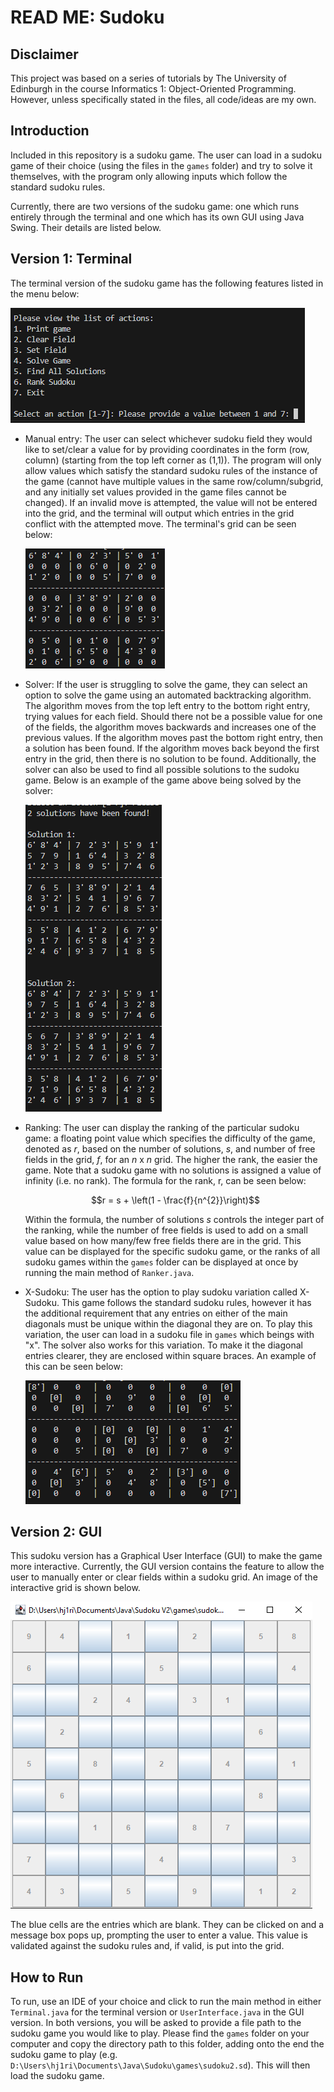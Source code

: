 # READ ME: Sudoku

## Disclaimer
This project was based on a series of tutorials by The University of Edinburgh in the course Informatics 1: Object-Oriented Programming. However, unless specifically stated in the files, all code/ideas are my own.

## Introduction
Included in this repository is a sudoku game. The user can load in a sudoku game of their choice (using the files in the <code>games</code> folder) and try to solve it themselves, with the program only allowing inputs which follow the standard sudoku rules.

Currently, there are two versions of the sudoku game: one which runs entirely through the terminal and one which has its own GUI using Java Swing. Their details are listed below.

## Version 1: Terminal

The terminal version of the sudoku game has the following features listed in the menu below:

![Sudoku Grid](https://github.com/HJRichardson/Sudoku/blob/main/TerminalMenu.png?raw=true)
- Manual entry: The user can select whichever sudoku field they would like to set/clear a value for by providing coordinates in the form (row, column) (starting from the top left corner as (1,1)). The program will only allow values which satisfy the standard sudoku rules of the instance of the game (cannot have multiple values in the same row/column/subgrid, and any initially set values provided in the game files cannot be changed). If an invalid move is attempted, the value will not be entered into the grid, and the terminal will output which entries in the grid conflict with the attempted move. The terminal's grid can be seen below:

  ![Sudoku Grid](https://github.com/HJRichardson/Sudoku/blob/main/SudokuGrid.png?raw=true)

- Solver: If the user is struggling to solve the game, they can select an option to solve the game using an automated backtracking algorithm. The algorithm moves from the top left entry to the bottom right entry, trying values for each field. Should there not be a possible value for one of the fields, the algorithm moves backwards and increases one of the previous values. If the algorithm moves past the bottom right entry, then a solution has been found. If the algorithm moves back beyond the first entry in the grid, then there is no solution to be found.
  Additionally, the solver can also be used to find all possible solutions to the sudoku game. Below is an example of the game above being solved by the solver:

  ![Sudoku Grid](https://github.com/HJRichardson/Sudoku/blob/main/SudokuSolutions.png?raw=true)
  
- Ranking: The user can display the ranking of the particular sudoku game: a floating point value which specifies the difficulty of the game, denoted as $r$, based on the number of solutions, $s$, and number of free fields in the grid, $f$, for an $n$ x $n$ grid. The higher the rank, the easier the game. Note that a sudoku game with no solutions is assigned a value of infinity (i.e. no rank). The formula for the rank, r, can be seen below:

  $$r = s + \left(1 - \frac{f}{n^{2}}\right)$$

  Within the formula, the number of solutions $s$ controls the integer part of the ranking, while the number of free fields is used to add on a small value based on how many/few free fields there are in the grid. This value can be displayed for the specific sudoku game, or the ranks of all sudoku games within the <code>games</code> folder can be displayed at once by running the main method of <code>Ranker.java</code>.
- X-Sudoku: The user has the option to play sudoku variation called X-Sudoku. This game follows the standard sudoku rules, however it has the additional requirement that any entries on either of the main diagonals must be unique within the diagonal they are on. To play this variation, the user can load in a sudoku file in <code>games</code> which beings with "x". The solver also works for this variation. To make it the diagonal entries clearer, they are enclosed within square braces. An example of this can be seen below:

  ![Sudoku Grid](https://github.com/HJRichardson/Sudoku/blob/main/XSudokuGrid.png?raw=true)

## Version 2: GUI

This sudoku version has a Graphical User Interface (GUI) to make the game more interactive. Currently, the GUI version contains the feature to allow the user to manually enter or clear fields within a sudoku grid. An image of the interactive grid is shown below.

![Sudoku Grid](https://github.com/HJRichardson/Sudoku/blob/main/SudokuGridGUI.png?raw=true)

The blue cells are the entries which are blank. They can be clicked on and a message box pops up, prompting the user to enter a value. This value is validated against the sudoku rules and, if valid, is put into the grid.
## How to Run
To run, use an IDE of your choice and click to run the main method in either <code>Terminal.java</code> for the terminal version or <code>UserInterface.java</code> in the GUI version. In both versions, you will be asked to provide a file path to the sudoku game you would like to play. Please find the <code>games</code> folder on your computer and copy the directory path to this folder, adding onto the end the sudoku game to play (e.g. <code>D:\Users\hj1ri\Documents\Java\Sudoku\games\sudoku2.sd</code>). This will then load the sudoku game. 
